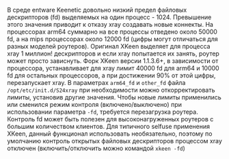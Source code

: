 В среде entware Keenetic довольно низкий предел файловых дескрипторов (fd) выделяемых на один процесс - 1024. Превышение этого значения приводит к отказу xray создавать новые коннекты. На процессорах arm64 суммарно на все процессы отведено около 50000 fd, а на mips процессорах около 12000 fd (цифры могут отличаться для разных моделей роутеров). Оригинал XKeen выделяет для процесса xray 1 миллион! дескрипторов и если xray попытается их занять, роутер может просто зависнуть. Форк XKeen версии 1.1.3.6+, в зависимости от процессора, устанавливает для xray лимит 40000 fd для arm64 и 10000 fd для остальных процессоров, а при достижении 90% от этой цифры, перезапускает xray. В параметрах `arm64_fd` и `other_fd` файла `/opt/etc/init.d/S24xray` при необходимости можно откорректировать лимиты, установив другие значения. Чтобы новые лимиты применились или сменился режим контроля (включено/выключено) при использовании параметра `-fd`, требуется перезагрузка роутера. Контроль fd может быть полезен для высоконагруженных роутеров с большим количеством клиентов. Для типичного selfuse применения XKeen, данный функционал использовать необязательно, поэтому по умолчанию контроль открытых файловых дескрипторов процессом xray отключен (включить/отключить можно командой `xkeen -fd`)